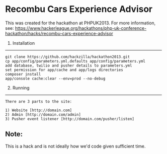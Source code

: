 Recombu Cars Experience Advisor
===============================

This was created for the hackathon at PHPUK2013.
For more information, see: https://www.hackerleague.org/hackathons/php-uk-conference-hackathon/hacks/recombu-cars-experience-advisor

1) Installation
---------------

    git clone https://github.com/hackzilla/hackathon2013.git
    cp app/config/parameters.yml.defaults app/config/parameters.yml
    add database, twilio and pusher details to parameters.yml
    set permission for app/cache and app/logs directories
    composer install
    app/console cache:clear --env=prod --no-debug


2) Running
----------

    There are 3 parts to the site:

    1) Website [http://domain.com]
    2) Admin [http://domain.com/admin]
    3) Pusher event listener [http://domain.com/pusher/listen]


Note:
-----

This is a hack and is not ideally how we'd code given sufficient time.
